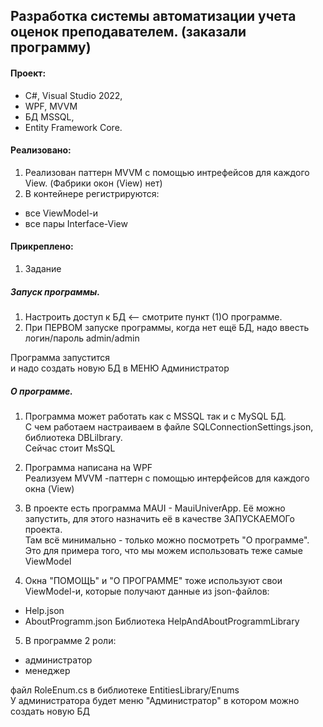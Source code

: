 ## Разработка системы автоматизации учета оценок преподавателем. (заказали программу)

#### Проект:
- C#, Visual Studio 2022,
- WPF, MVVM
- БД MSSQL,
- Entity Framework Сore.

#### Реализовано:
1. Реализован паттерн MVVM с помощью интрефейсов для каждого View. (Фабрики окон (View) нет)
2. В контейнере регистрируются:
 - все ViewModel-и
 - все пары Interface-View

#### Прикреплено:
1. Задание  

##### Запуск программы.  
1) Настроить доступ к БД <-- смотрите пункт (1)О программе.  
2) При ПЕРВОМ запуске программы, когда нет ещё БД, надо ввесть логин/пароль admin/admin

Программа запустится  
и надо создать новую БД в МЕНЮ Администратор  

##### О программе.  
1) Программа может работать как с MSSQL так и с MySQL БД.  
С чем работаем настраиваем в файле SQLConnectionSettings.json, библиотека DBLilbrary.  
Сейчас стоит MsSQL  

2) Программа написана на WPF  
Реализуем MVVM -паттерн с помощью интерфейсов для каждого окна (View)  

3) В проекте есть программа MAUI - MauiUniverApp. Её можно запустить, для этого назначить её в качестве ЗАПУСКАЕМОГо проекта.  
Там всё минимально - только можно посмотреть "О программе".  
Это для примера того, что мы можем использовать теже самые ViewModel  

4) Окна "ПОМОЩЬ" и "О ПРОГРАММЕ" тоже используют свои ViewModel-и,
которые получают данные из json-файлов:
- Help.json
- AboutProgramm.json
Библиотека HelpAndAboutProgrammLibrary  

5) В программе 2 роли:
- администратор
- менеджер  

файл RoleEnum.cs в библиотеке EntitiesLibrary/Enums  
У администратора будет меню "Администратор" в котором можно создать новую БД

